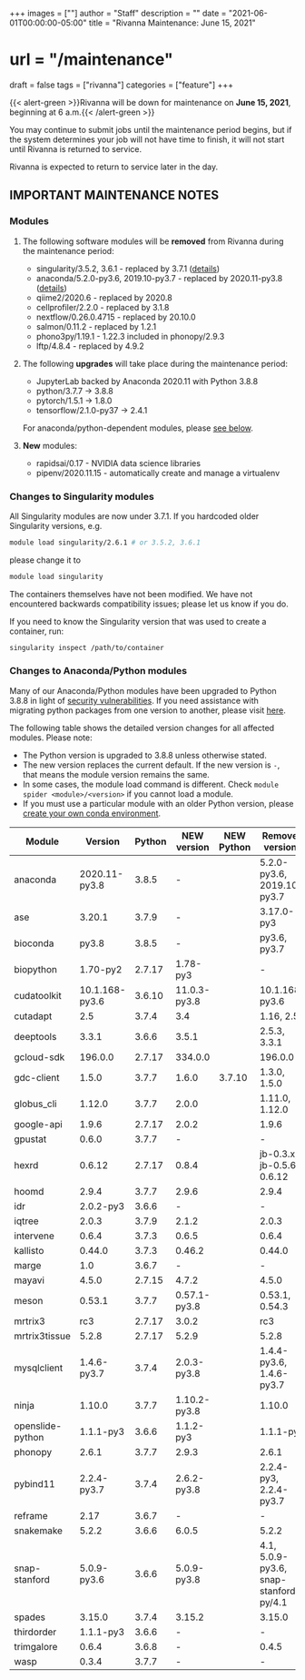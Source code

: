 +++
images = [""]
author = "Staff"
description = ""
date = "2021-06-01T00:00:00-05:00"
title = "Rivanna Maintenance: June 15, 2021"
# url = "/maintenance"
draft = false
tags = ["rivanna"]
categories = ["feature"]
+++


{{< alert-green >}}Rivanna will be down for maintenance on <strong>June 15, 2021</strong>, beginning at 6 a.m.{{< /alert-green >}}

You may continue to submit jobs until the maintenance period begins, but if the system determines your job will not have time to finish, it will not start until Rivanna is returned to service.

Rivanna is expected to return to service later in the day.

## IMPORTANT MAINTENANCE NOTES

### Modules

1. The following software modules will be **removed** from Rivanna during the maintenance period:
    - singularity/3.5.2, 3.6.1 - replaced by 3.7.1 ([details](#changes-to-anacondapython-modules))
    - anaconda/5.2.0-py3.6, 2019.10-py3.7 - replaced by 2020.11-py3.8 ([details](#changes-to-singularity-modules))
    - qiime2/2020.6 - replaced by 2020.8
    - cellprofiler/2.2.0 - replaced by 3.1.8
    - nextflow/0.26.0.4715 - replaced by 20.10.0
    - salmon/0.11.2 - replaced by 1.2.1
    - phono3py/1.19.1 - 1.22.3 included in phonopy/2.9.3
    - lftp/4.8.4 - replaced by 4.9.2

2. The following **upgrades** will take place during the maintenance period:
    - JupyterLab backed by Anaconda 2020.11 with Python 3.8.8
    - python/3.7.7 -> 3.8.8
    - pytorch/1.5.1 -> 1.8.0
    - tensorflow/2.1.0-py37 -> 2.4.1

    For anaconda/python-dependent modules, please [see below](#changes-to-anacondapython-modules).

3. **New** modules:
    - rapidsai/0.17 - NVIDIA data science libraries
    - pipenv/2020.11.15 - automatically create and manage a virtualenv

### Changes to Singularity modules

All Singularity modules are now under 3.7.1. If you hardcoded older Singularity versions, e.g.
```bash
module load singularity/2.6.1 # or 3.5.2, 3.6.1
```
please change it to
```bash
module load singularity
```

The containers themselves have not been modified. We have not encountered backwards compatibility issues; please let us know if you do.

If you need to know the Singularity version that was used to create a container, run:
```bash
singularity inspect /path/to/container
```

### Changes to Anaconda/Python modules

Many of our Anaconda/Python modules have been upgraded to Python 3.8.8 in light of [security vulnerabilities](https://www.python.org/downloads/release/python-388/). If you need assistance with migrating python packages from one version to another, please visit [here](/userinfo/howtos/rivanna/migrate-python/).

The following table shows the detailed version changes for all affected modules. Please note:
- The Python version is upgraded to 3.8.8 unless otherwise stated.
- The new version replaces the current default. If the new version is `-`, that means the module version remains the same.
- In some cases, the module load command is different. Check `module spider <module>/<version>` if you cannot load a module.
- If you must use a particular module with an older Python version, please [create your own conda environment](/userinfo/rivanna/software/anaconda/#running-python2-and-python3-using-virtual-environments).

| Module | Version | Python| NEW version  | NEW Python | Removed versions |
|---|---|---|---|---|---|
|anaconda     | 2020.11-py3.8 | 3.8.5 | -            |  | 5.2.0-py3.6, 2019.10-py3.7 |
| ase         | 3.20.1        | 3.7.9 | -            |  | 3.17.0-py3 |
|bioconda     | py3.8         | 3.8.5 | -            |  | py3.6, py3.7 |
|biopython    | 1.70-py2      | 2.7.17| 1.78-py3     |  | - |
|cudatoolkit  | 10.1.168-py3.6| 3.6.10| 11.0.3-py3.8 |  | 10.1.168-py3.6 |
| cutadapt    | 2.5           | 3.7.4 | 3.4          |  | 1.16, 2.5 |
| deeptools   | 3.3.1         | 3.6.6 | 3.5.1        |  | 2.5.3, 3.3.1 |
|gcloud-sdk   | 196.0.0       | 2.7.17| 334.0.0      |  | 196.0.0 |
|gdc-client   | 1.5.0         | 3.7.7 | 1.6.0        | 3.7.10 | 1.3.0, 1.5.0 |
|globus_cli   | 1.12.0        | 3.7.7 | 2.0.0        |  | 1.11.0, 1.12.0 |
|google-api   | 1.9.6         | 2.7.17| 2.0.2        |  | 1.9.6 |
|gpustat      | 0.6.0         | 3.7.7 | -            |  | - |
| hexrd       | 0.6.12        | 2.7.17| 0.8.4        |  | jb-0.3.x, jb-0.5.6, 0.6.12 |
| hoomd       | 2.9.4         | 3.7.7 | 2.9.6        |  | 2.9.4 |
| idr         | 2.0.2-py3     | 3.6.6 | -            |  | - |
| iqtree      | 2.0.3         | 3.7.9 | 2.1.2        |  | 2.0.3 |
| intervene   | 0.6.4         | 3.7.3 | 0.6.5        |  | 0.6.4 |
| kallisto    | 0.44.0        | 3.7.3 | 0.46.2       |  | 0.44.0 |
| marge       | 1.0           | 3.6.7 | -            |  | - |
| mayavi      | 4.5.0         | 2.7.15| 4.7.2        |  | 4.5.0 |
| meson       | 0.53.1        | 3.7.7 | 0.57.1-py3.8 |  | 0.53.1, 0.54.3 |
| mrtrix3     | rc3           | 2.7.17| 3.0.2        |  | rc3 |
|mrtrix3tissue| 5.2.8         | 2.7.17| 5.2.9        |  | 5.2.8 |
| mysqlclient | 1.4.6-py3.7   | 3.7.4 | 2.0.3-py3.8  |  | 1.4.4-py3.6, 1.4.6-py3.7 |
| ninja       | 1.10.0        | 3.7.7 | 1.10.2-py3.8 |  | 1.10.0 |
|openslide-python| 1.1.1-py3  | 3.6.6 | 1.1.2-py3    |  | 1.1.1-py3 |
| phonopy     | 2.6.1         | 3.7.7 | 2.9.3        |  | 2.6.1 |
| pybind11    | 2.2.4-py3.7   | 3.7.4 | 2.6.2-py3.8  |  | 2.2.4-py3, 2.2.4-py3.7 |
| reframe     | 2.17          | 3.6.7 | -            |  | - |
|snakemake    | 5.2.2         | 3.6.6 | 6.0.5        |  | 5.2.2 |
|snap-stanford| 5.0.9-py3.6   | 3.6.6 | 5.0.9-py3.8  |  | 4.1, 5.0.9-py3.6, snap-stanford-py/4.1 |
|spades       | 3.15.0        | 3.7.4 | 3.15.2       |  | 3.15.0 |
|thirdorder   | 1.1.1-py3     | 3.6.6 | -            |  | - |
|trimgalore   | 0.6.4         | 3.6.8 | -            |  | 0.4.5 |
| wasp        | 0.3.4         | 3.7.7 | -            |  | - |
